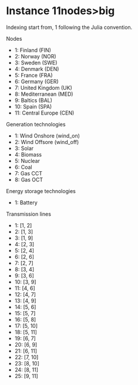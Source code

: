 # Instance 11nodes>big
Indexing start from, 1 following the Julia convention.

Nodes

- 1: Finland (FIN)
- 2: Norway (NOR)
- 3: Sweden (SWE)
- 4: Denmark (DEN)
- 5: France (FRA)
- 6: Germany (GER)
- 7: United Kingdom (UK)
- 8: Mediterranean (MED)
- 9: Baltics (BAL)
- 10: Spain (SPA)
- 11: Central Europe (CEN)

Generation technologies

- 1: Wind Onshore (wind_on)
- 2: Wind Offsore (wind_off)
- 3: Solar
- 4: Biomass
- 5: Nuclear
- 6: Coal
- 7: Gas CCT
- 8: Gas OCT

Energy storage technologies

- 1: Battery

Transmission lines

- 1: [1, 2]
- 2: [1, 3]
- 3: [1, 9]
- 4: [2, 3]
- 5: [2, 4]
- 6: [2, 6]
- 7: [2, 7]
- 8: [3, 4]
- 9: [3, 6]
- 10: [3, 9]
- 11: [4, 6]
- 12: [4, 7]
- 13: [4, 9]
- 14: [5, 6]
- 15: [5, 7]
- 16: [5, 8]
- 17: [5, 10]
- 18: [5, 11]
- 19: [6, 7]
- 20: [6, 9]
- 21: [6, 11]
- 22: [7, 10]
- 23: [8, 10]
- 24: [8, 11]
- 25: [9, 11]